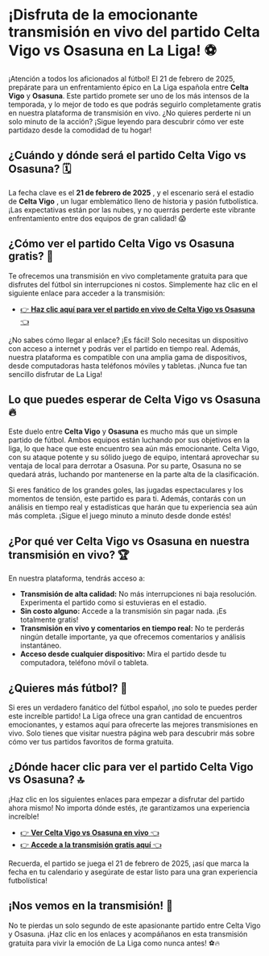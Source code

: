# ¡Disfruta de la emocionante transmisión en vivo del partido Celta Vigo vs Osasuna en La Liga! ⚽

¡Atención a todos los aficionados al fútbol! El 21 de febrero de 2025, prepárate para un enfrentamiento épico en La Liga española entre **Celta Vigo** y **Osasuna**. Este partido promete ser uno de los más intensos de la temporada, y lo mejor de todo es que podrás seguirlo completamente gratis en nuestra plataforma de transmisión en vivo. ¿No quieres perderte ni un solo minuto de la acción? ¡Sigue leyendo para descubrir cómo ver este partidazo desde la comodidad de tu hogar!

## ¿Cuándo y dónde será el partido Celta Vigo vs Osasuna? 🗓️

La fecha clave es el **21 de febrero de 2025** , y el escenario será el estadio de **Celta Vigo** , un lugar emblemático lleno de historia y pasión futbolística. ¡Las expectativas están por las nubes, y no querrás perderte este vibrante enfrentamiento entre dos equipos de gran calidad! 😱

## ¿Cómo ver el partido Celta Vigo vs Osasuna gratis? 📲

Te ofrecemos una transmisión en vivo completamente gratuita para que disfrutes del fútbol sin interrupciones ni costos. Simplemente haz clic en el siguiente enlace para acceder a la transmisión:

- [👉 **Haz clic aquí para ver el partido en vivo de Celta Vigo vs Osasuna** 👈](https://tinyurl.com/livestreamfreeo?st=Celta+Vigo+vs+Osasuna&si=gh)

¿No sabes cómo llegar al enlace? ¡Es fácil! Solo necesitas un dispositivo con acceso a internet y podrás ver el partido en tiempo real. Además, nuestra plataforma es compatible con una amplia gama de dispositivos, desde computadoras hasta teléfonos móviles y tabletas. ¡Nunca fue tan sencillo disfrutar de La Liga!

## Lo que puedes esperar de Celta Vigo vs Osasuna 🔥

Este duelo entre **Celta Vigo** y **Osasuna** es mucho más que un simple partido de fútbol. Ambos equipos están luchando por sus objetivos en la liga, lo que hace que este encuentro sea aún más emocionante. Celta Vigo, con su ataque potente y su sólido juego de equipo, intentará aprovechar su ventaja de local para derrotar a Osasuna. Por su parte, Osasuna no se quedará atrás, luchando por mantenerse en la parte alta de la clasificación.

Si eres fanático de los grandes goles, las jugadas espectaculares y los momentos de tensión, este partido es para ti. Además, contarás con un análisis en tiempo real y estadísticas que harán que tu experiencia sea aún más completa. ¡Sigue el juego minuto a minuto desde donde estés!

## ¿Por qué ver Celta Vigo vs Osasuna en nuestra transmisión en vivo? 🏆

En nuestra plataforma, tendrás acceso a:

- **Transmisión de alta calidad:** No más interrupciones ni baja resolución. Experimenta el partido como si estuvieras en el estadio.
- **Sin costo alguno:** Accede a la transmisión sin pagar nada. ¡Es totalmente gratis!
- **Transmisión en vivo y comentarios en tiempo real:** No te perderás ningún detalle importante, ya que ofrecemos comentarios y análisis instantáneo.
- **Acceso desde cualquier dispositivo:** Mira el partido desde tu computadora, teléfono móvil o tableta.

## ¿Quieres más fútbol? 🏅

Si eres un verdadero fanático del fútbol español, ¡no solo te puedes perder este increíble partido! La Liga ofrece una gran cantidad de encuentros emocionantes, y estamos aquí para ofrecerte las mejores transmisiones en vivo. Solo tienes que visitar nuestra página web para descubrir más sobre cómo ver tus partidos favoritos de forma gratuita.

## ¿Dónde hacer clic para ver el partido Celta Vigo vs Osasuna? 🔝

¡Haz clic en los siguientes enlaces para empezar a disfrutar del partido ahora mismo! No importa dónde estés, ¡te garantizamos una experiencia increíble!

- [👉 **Ver Celta Vigo vs Osasuna en vivo** 👈](https://tinyurl.com/livestreamfreeo?st=Celta+Vigo+vs+Osasuna&si=gh)
- [👉 **Accede a la transmisión gratis aquí** 👈](https://tinyurl.com/livestreamfreeo?st=Celta+Vigo+vs+Osasuna&si=gh)

Recuerda, el partido se juega el 21 de febrero de 2025, ¡así que marca la fecha en tu calendario y asegúrate de estar listo para una gran experiencia futbolística!

## ¡Nos vemos en la transmisión! 🌟

No te pierdas un solo segundo de este apasionante partido entre Celta Vigo y Osasuna. ¡Haz clic en los enlaces y acompáñanos en esta transmisión gratuita para vivir la emoción de La Liga como nunca antes! ⚽🔥

